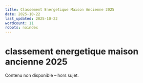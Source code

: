 ```yaml
---
title: Classement Energetique Maison Ancienne 2025
date: 2025-10-22
last_updated: 2025-10-22
wordcount: 11
robots: noindex
---
```


# classement energetique maison ancienne 2025

Contenu non disponible – hors sujet.